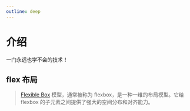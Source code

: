 ```yaml
---
outline: deep
---
```


# 介绍

一门永远也学不会的技术！

## flex 布局

> [Flexible Box](https://developer.mozilla.org/zh-CN/docs/Web/CSS/CSS_flexible_box_layout/Basic_concepts_of_flexbox) 模型，通常被称为 flexbox，是一种一维的布局模型。它给 flexbox 的子元素之间提供了强大的空间分布和对齐能力。

<Flex />

<script setup>
import Flex from './components/简介/flex/Flex.vue'
</script>